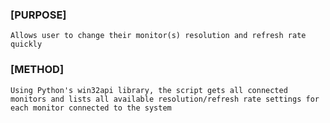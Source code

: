 ### [PURPOSE] ###
    Allows user to change their monitor(s) resolution and refresh rate quickly

### [METHOD] ###
    Using Python's win32api library, the script gets all connected monitors and lists all available resolution/refresh rate settings for each monitor connected to the system

